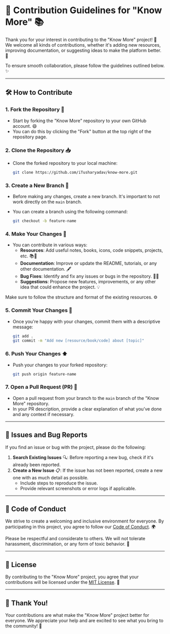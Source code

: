 # 🎉 Contribution Guidelines for "Know More" 📚

Thank you for your interest in contributing to the "Know More" project! 🙌 We welcome all kinds of contributions, whether it's adding new resources, improving documentation, or suggesting ideas to make the platform better. 🚀

To ensure smooth collaboration, please follow the guidelines outlined below. ✨

---

## 🛠️ How to Contribute

### 1. **Fork the Repository** 🍴
   - Start by forking the "Know More" repository to your own GitHub account. 😄
   - You can do this by clicking the "Fork" button at the top right of the repository page.

### 2. **Clone the Repository** 📥
   - Clone the forked repository to your local machine:
     
     ```bash
     git clone https://github.com/iTusharyadav/know-more.git
     ```

### 3. **Create a New Branch** 🌱
   - Before making any changes, create a new branch. It's important to not work directly on the `main` branch.
   - You can create a branch using the following command:
     
     ```bash
     git checkout -b feature-name
     ```

### 4. **Make Your Changes** 📝
   - You can contribute in various ways:
     - **Resources**: Add useful notes, books, icons, code snippets, projects, etc. 📚🔧
     - **Documentation**: Improve or update the README, tutorials, or any other documentation. 🖋️
     - **Bug Fixes**: Identify and fix any issues or bugs in the repository. 🐛🔨
     - **Suggestions**: Propose new features, improvements, or any other idea that could enhance the project. 💡

   Make sure to follow the structure and format of the existing resources. ⚙️

### 5. **Commit Your Changes** 💬
   - Once you're happy with your changes, commit them with a descriptive message:
     
     ```bash
     git add .
     git commit -m "Add new [resource/book/code] about [topic]"
     ```

### 6. **Push Your Changes** ⬆️
   - Push your changes to your forked repository:
     
     ```bash
     git push origin feature-name
     ```

### 7. **Open a Pull Request (PR)** 🔄
   - Open a pull request from your branch to the `main` branch of the "Know More" repository.
   - In your PR description, provide a clear explanation of what you’ve done and any context if necessary.

---

## 🐞 Issues and Bug Reports

If you find an issue or bug with the project, please do the following:

1. **Search Existing Issues** 🔍: Before reporting a new bug, check if it's already been reported.
2. **Create a New Issue** 📋: If the issue has not been reported, create a new one with as much detail as possible. 
   - Include steps to reproduce the issue.
   - Provide relevant screenshots or error logs if applicable.

---

## 🤝 Code of Conduct

We strive to create a welcoming and inclusive environment for everyone. By participating in this project, you agree to follow our [Code of Conduct](https://github.com/iTusharyadav/know-more/blob/main/CODE_OF_CONDUCT.md). 🌍

Please be respectful and considerate to others. We will not tolerate harassment, discrimination, or any form of toxic behavior. 🚫

---


## 📄 License

By contributing to the "Know More" project, you agree that your contributions will be licensed under the [MIT License](https://github.com/iTusharyadav/know-more/blob/main/LICENSE). 📝

---

## 🙏 Thank You!

Your contributions are what make the "Know More" project better for everyone. We appreciate your help and are excited to see what you bring to the community! 🎉

